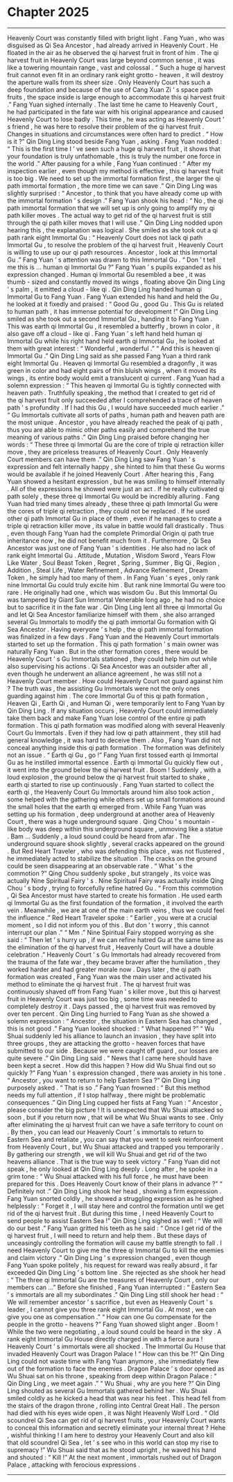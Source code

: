 
# Chapter 2025


---

Heavenly Court was constantly filled with bright light .
Fang Yuan , who was disguised as Qi Sea Ancestor , had already arrived in Heavenly Court .
He floated in the air as he observed the qi harvest fruit in front of him .
The qi harvest fruit in Heavenly Court was large beyond common sense , it was like a towering mountain range , vast and colossal .
“ Such a huge qi harvest fruit cannot even fit in an ordinary rank eight grotto - heaven , it will destroy the aperture walls from its sheer size . Only Heavenly Court has such a deep foundation and because of the use of Cang Xuan Zi ’ s space path fruits , the space inside is large enough to accommodate this qi harvest fruit .”
Fang Yuan sighed internally .
The last time he came to Heavenly Court , he had participated in the fate war with his original appearance and caused Heavenly Court to lose badly . This time , he was acting as Heavenly Court ’ s friend , he was here to resolve their problem of the qi harvest fruit .
Changes in situations and circumstances were often hard to predict .
“ How is it ?” Qin Ding Ling stood beside Fang Yuan , asking .
Fang Yuan nodded : “ This is the first time I ’ ve seen such a huge qi harvest fruit , it shows that your foundation is truly unfathomable , this is truly the number one force in the world .”
After pausing for a while , Fang Yuan continued : “ After my inspection earlier , even though my method is effective , this qi harvest fruit is too big . We need to set up the immortal formation first , the larger the qi path immortal formation , the more time we can save .”
Qin Ding Ling was slightly surprised : “ Ancestor , to think that you have already come up with the immortal formation ’ s design .”
Fang Yuan shook his head : “ No , the qi path immortal formation that we will set up is only going to amplify my qi path killer moves . The actual way to get rid of the qi harvest fruit is still through the qi path killer moves that I will use .”
Qin Ding Ling nodded upon hearing this , the explanation was logical .
She smiled as she took out a qi path rank eight Immortal Gu : “ Heavenly Court does not lack qi path Immortal Gu , to resolve the problem of the qi harvest fruit , Heavenly Court is willing to use up our qi path resources . Ancestor , look at this Immortal Gu .”
Fang Yuan ’ s attention was drawn to this Immortal Gu .
“ Don ’ t tell me this is … human qi Immortal Gu ?” Fang Yuan ’ s pupils expanded as his expression changed .
Human qi Immortal Gu resembled a bee , it was thumb - sized and constantly moved its wings , floating above Qin Ding Ling ’ s palm , it emitted a cloud - like qi .
Qin Ding Ling handed human qi Immortal Gu to Fang Yuan .
Fang Yuan extended his hand and held the Gu , he looked at it fixedly and praised : “ Good Gu , good Gu . This Gu is related to human path , it has immense potential for development !”
Qin Ding Ling smiled as she took out a second Immortal Gu , handing it to Fang Yuan .
This was earth qi Immortal Gu , it resembled a butterfly , brown in color , it also gave off a cloud - like qi .
Fang Yuan ’ s left hand held human qi Immortal Gu while his right hand held earth qi Immortal Gu , he looked at them with great interest : “ Wonderful , wonderful .”
“ And this is heaven qi Immortal Gu .” Qin Ding Ling said as she passed Fang Yuan a third rank eight Immortal Gu .
Heaven qi Immortal Gu resembled a dragonfly , it was green in color and had eight pairs of thin bluish wings , when it moved its wings , its entire body would emit a translucent qi current .
Fang Yuan had a solemn expression : “ This heaven qi Immortal Gu is tightly connected with heaven path . Truthfully speaking , the method that I created to get rid of the qi harvest fruit only succeeded after I comprehended a trace of heaven path ’ s profundity . If I had this Gu , I would have succeeded much earlier .”
“ Gu Immortals cultivate all sorts of paths , human path and heaven path are the most unique . Ancestor , you have already reached the peak of qi path , thus you are able to mimic other paths easily and comprehend the true meaning of various paths .” Qin Ding Ling praised before changing her words : “ These three qi Immortal Gu are the core of triple qi retraction killer move , they are priceless treasures of Heavenly Court . Only Heavenly Court members can have them .”
Qin Ding Ling saw Fang Yuan ’ s expression and felt internally happy , she hinted to him that these Gu worms would be available if he joined Heavenly Court .
After hearing this , Fang Yuan showed a hesitant expression , but he was smiling to himself internally .
All of the expressions he showed were just an act .
If he really cultivated qi path solely , these three qi Immortal Gu would be incredibly alluring . Fang Yuan had tried many times already , these three qi path Immortal Gu were the cores of triple qi retraction , they could not be replaced . If he used other qi path Immortal Gu in place of them , even if he manages to create a triple qi retraction killer move , its value in battle would fall drastically .
Thus , even though Fang Yuan had the complete Primordial Origin qi path true inheritance now , he did not benefit much from it .
Furthermore , Qi Sea Ancestor was just one of Fang Yuan ’ s identities . He also had no lack of rank eight Immortal Gu . Attitude , Mutation , Wisdom Sword , Years Flow Like Water , Soul Beast Token , Regret , Spring , Summer , Big Qi , Region , Addition , Steal Life , Water Refinement , Advance Refinement , Dream Token , he simply had too many of them .
In Fang Yuan ’ s eyes , only rank nine Immortal Gu could truly excite him .
But rank nine Immortal Gu were too rare .
He originally had one , which was wisdom Gu . But this Immortal Gu was tampered by Giant Sun Immortal Venerable long ago , he had no choice but to sacrifice it in the fate war .
Qin Ding Ling lent all three qi Immortal Gu and let Qi Sea Ancestor familiarize himself with them , she also arranged several Gu Immortals to modify the qi path immortal Gu formation with Qi Sea Ancestor .
Having everyone ’ s help , the qi path immortal formation was finalized in a few days .
Fang Yuan and the Heavenly Court immortals started to set up the formation .
This qi path formation ’ s main owner was naturally Fang Yuan .
But in the other formation cores , there would be Heavenly Court ’ s Gu Immortals stationed , they could help him out while also supervising his actions .
Qi Sea Ancestor was an outsider after all , even though he underwent an alliance agreement , he was still not a Heavenly Court member . How could Heavenly Court not guard against him ?
The truth was , the assisting Gu Immortals were not the only ones guarding against him .
The core Immortal Gu of this qi path formation , Heaven Qi , Earth Qi , and Human Qi , were temporarily lent to Fang Yuan by Qin Ding Ling . If any situation occurs , Heavenly Court could immediately take them back and make Fang Yuan lose control of the entire qi path formation .
This qi path formation was modified along with several Heavenly Court Gu Immortals . Even if they had low qi path attainment , they still had general knowledge , it was hard to deceive them . Also , Fang Yuan did not conceal anything inside this qi path formation .
The formation was definitely not an issue .
“ Earth qi Gu , go !” Fang Yuan first tossed earth qi Immortal Gu as he instilled immortal essence .
Earth qi Immortal Gu quickly flew out , it went into the ground below the qi harvest fruit .
Boom !
Suddenly , with a loud explosion , the ground below the qi harvest fruit started to shake , earth qi started to rise up continuously .
Fang Yuan started to collect the earth qi , the Heavenly Court Gu Immortals around him also took action , some helped with the gathering while others set up small formations around the small holes that the earth qi emerged from .
While Fang Yuan was setting up his formation , deep underground at another area of Heavenly Court , there was a huge underground square .
Qing Chou ’ s mountain - like body was deep within this underground square , unmoving like a statue .
Bam …
Suddenly , a loud sound could be heard from afar .
The underground square shook slightly , several cracks appeared on the ground .
But Red Heart Traveler , who was defending this place , was not flustered , he immediately acted to stabilize the situation . The cracks on the ground could be seen disappearing at an observable rate .
“ What ’ s the commotion ?” Qing Chou suddenly spoke , but strangely , its voice was actually Nine Spiritual Fairy ’ s .
Nine Spiritual Fairy was actually inside Qing Chou ’ s body , trying to forcefully refine hatred Gu .
“ From this commotion , Qi Sea Ancestor must have started to create his formation . He used earth qi Immortal Gu as the first foundation of the formation , it involved the earth vein . Meanwhile , we are at one of the main earth veins , thus we could feel the influence .” Red Heart Traveler spoke : “ Earlier , you were at a crucial moment , so I did not inform you of this . But don ’ t worry , this cannot interrupt our plan .”
“ Mm .” Nine Spiritual Fairy stopped worrying as she said : “ Then let ’ s hurry up , if we can refine hatred Gu at the same time as the elimination of the qi harvest fruit , Heavenly Court will have a double celebration .”
Heavenly Court ’ s Gu Immortals had already recovered from the trauma of the fate war , they became braver after the humiliation , they worked harder and had greater morale now .
Days later , the qi path formation was created , Fang Yuan was the main user and activated his method to eliminate the qi harvest fruit .
The qi harvest fruit was continuously shaved off from Fang Yuan ’ s killer move , but this qi harvest fruit in Heavenly Court was just too big , some time was needed to completely destroy it .
Days passed , the qi harvest fruit was removed by over ten percent .
Qin Ding Ling hurried to Fang Yuan as she showed a solemn expression : “ Ancestor , the situation in Eastern Sea has changed , this is not good .”
Fang Yuan looked shocked : “ What happened ?”
“ Wu Shuai suddenly led his alliance to launch an invasion , they have split into three groups , they are attacking the grotto - heaven forces that have submitted to our side . Because we were caught off guard , our losses are quite severe .” Qin Ding Ling said .
“ News that I came here should have been kept a secret . How did this happen ? How did Wu Shuai find out so quickly ?” Fang Yuan ’ s expression changed , there was anxiety in his tone .
“ Ancestor , you want to return to help Eastern Sea ?” Qin Ding Ling purposely asked .
“ That is so .” Fang Yuan frowned : “ But this method needs my full attention , if I stop halfway , there might be problematic consequences .”
Qin Ding Ling cupped her fists at Fang Yuan : “ Ancestor , please consider the big picture ! It is unexpected that Wu Shuai attacked so soon , but if you return now , that will be what Wu Shuai wants to see . Only after eliminating the qi harvest fruit can we have a safe territory to count on . By then , you can lead our Heavenly Court ’ s immortals to return to Eastern Sea and retaliate , you can say that you went to seek reinforcement from Heavenly Court , but Wu Shuai attacked and trapped you temporarily . By gathering our strength , we will kill Wu Shuai and get rid of the two heavens alliance . That is the true way to seek victory .”
Fang Yuan did not speak , he only looked at Qin Ding Ling deeply .
Long after , he spoke in a grim tone : “ Wu Shuai attacked with his full force , he must have been prepared for this . Does Heavenly Court know of their plans in advance ?”
“ Definitely not .” Qin Ding Ling shook her head , showing a firm expression .
Fang Yuan snorted coldly , he showed a struggling expression as he sighed helplessly : “ Forget it , I will stay here and control the formation until we get rid of the qi harvest fruit . But during this time , I need Heavenly Court to send people to assist Eastern Sea !”
Qin Ding Ling sighed as well : “ We will do our best .”
Fang Yuan gritted his teeth as he said : “ Once I get rid of the qi harvest fruit , I will need to return and help them . But these days of unceasingly controlling the formation will cause my battle strength to fall . I need Heavenly Court to give me the three qi Immortal Gu to kill the enemies and claim victory .”
Qin Ding Ling ’ s expression changed , even though Fang Yuan spoke politely , his request for reward was really absurd , it far exceeded Qin Ding Ling ’ s bottom line .
She rejected as she shook her head : “ The three qi Immortal Gu are the treasures of Heavenly Court , only our members can …”
Before she finished , Fang Yuan interrupted : “ Eastern Sea ’ s immortals are all my subordinates .”
Qin Ding Ling still shook her head : “ We will remember ancestor ’ s sacrifice , but even as Heavenly Court ’ s leader , I cannot give you three rank eight Immortal Gu . At most , we can give you one as compensation .”
“ How can one Gu compensate for the people in the grotto - heavens ?” Fang Yuan showed slight anger .
Boom !
While the two were negotiating , a loud sound could be heard in the sky .
A rank eight Immortal Gu House directly charged in with a fierce aura !
Heavenly Court ’ s immortals were all shocked .
The Immortal Gu House that invaded Heavenly Court was Dragon Palace !
“ How can this be ?!” Qin Ding Ling could not waste time with Fang Yuan anymore , she immediately flew out of the formation to face the enemies .
Dragon Palace ’ s door opened as Wu Shuai sat on his throne , speaking from deep within Dragon Palace : “ Qin Ding Ling , we meet again .”
“ Wu Shuai , why are you here ?” Qin Ding Ling shouted as several Gu Immortals gathered behind her .
Wu Shuai smiled coldly as he kicked a head that was near his feet .
This head fell from the stairs of the dragon throne , rolling into Central Great Hall . The person had died with his eyes wide open , it was Night Heavenly Wolf Lord .
“ Old scoundrel Qi Sea can get rid of qi harvest fruits , your Heavenly Court wants to conceal this information and secretly eliminate your internal threat ? Hehe , wishful thinking ! I am here to destroy your Heavenly Court and also kill that old scoundrel Qi Sea , let ’ s see who in this world can stop my rise to supremacy !”
Wu Shuai said that as he stood upright , he waved his hand and shouted : “ Kill !”
At the next moment , immortals rushed out of Dragon Palace , attacking with ferocious expressions .

---

